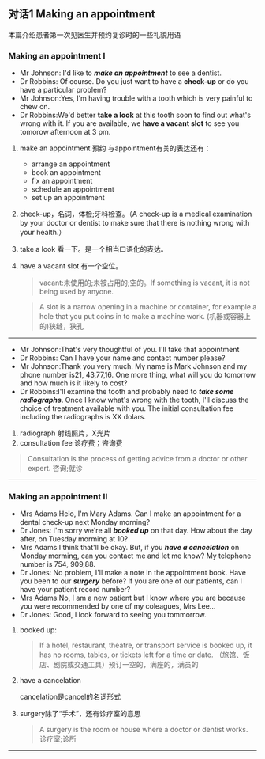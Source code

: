 ## 对话1 Making an appointment
本篇介绍患者第一次见医生并预约复诊时的一些礼貌用语
### Making an appointment I 
- Mr Johnson: I'd like to ***make an appointment*** to see a dentist.
- Dr Robbins: Of course. Do you just want to have a __check-up__ or do you have a particular problem? 
- Mr Johnson:Yes, I'm having trouble with a tooth which is very painful to chew on.
- Dr Robbins:We'd better __take a look__ at this tooth soon to find out what's wrong with it. If you are available, we __have a vacant slot__ to see you tomorow afternoon at 3 pm.
1.  make an appointment  预约
与appointment有关的表达还有：
    - arrange an appointment
    - book an appointment
    - fix an appointment
    - schedule an appointment
    - set up an appointment
2. check-up，名词，体检;牙科检查。（A check-up is a medical examination by your doctor or dentist to make sure that there is nothing wrong with your health.） 
3. take a look 看一下。是一个相当口语化的表达。
4. have a vacant slot 有一个空位。
    >vacant:未使用的;未被占用的;空的。If something is vacant, it is not being used by anyone. 
    
    >A slot is a narrow opening in a machine or container, for example a hole that you put coins in to make a machine work. (机器或容器上的)狭缝，狭孔
---
- Mr Johnson:That's very thoughtful of you. I'll take that appointment 
- Dr Robbins: Can I have your name and contact number please? 
- Mr Johnson:Thank you very much. My name is Mark Johnson and my phone number is21, 43,77,16. One more thing, what will you do tomorrow and how much is it likely to cost?
- Dr Robbins:I'll examine the tooth and probably need to ***take some radiographs***.
Once I know what's wrong with the tooth, I'll discuss the choice of treatment available with you. The initial consultation fee including the radiographs is XX dolars.
1. radiograph 射线照片，X光片
2. consultation fee 诊疗费；咨询费
>Consultation is the process of getting advice from a doctor or other expert. 咨询;就诊
---
### Making an appointment II
- Mrs Adams:Helo, I'm Mary Adams. Can I make an appointment for a dental check-up next Monday morning? 
- Dr Jones: I'm sorry we're all ***booked up*** on that day. How about the day after, on Tuesday morming at 10? 
- Mrs Adams:I think that'll be okay. But, if you ***have a cancelation*** on Monday morming, can you contact me and let me know? My telephone number is 754, 909,88.
- Dr Jones: No problem, I'll make a note in the appointment book. Have you been to our ***surgery*** before? If you are one of our patients, can I have your patient record number? 
- Mrs Adams:No, I am a new patient but I know where you are because you were recommended by one of my coleagues, Mrs Lee...
- Dr Jones: Good, I look forward to seeing you tommorrow.
1. booked up: 
    >If a hotel, restaurant, theatre, or transport service is booked up, it has no rooms, tables, or tickets left for a time or date. （旅馆、饭店、剧院或交通工具）预订一空的，满座的，满员的
2. have a cancelation

    cancelation是cancel的名词形式
3. surgery除了“手术”，还有诊疗室的意思
    >A surgery is the room or house where a doctor or dentist works. 诊疗室;诊所

--- 
